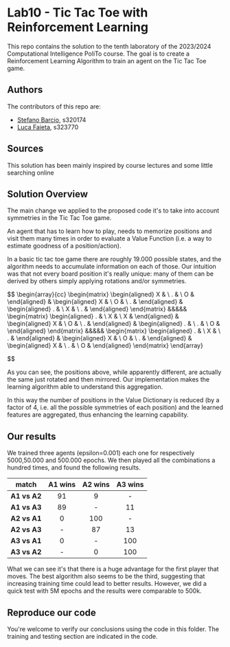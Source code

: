 # Lab10 - Tic Tac Toe with Reinforcement Learning
This repo contains the solution to the tenth laboratory of the 2023/2024 Computational Intelligence PoliTo course. The goal is to create a Reinforcement Learning Algorithm to train an agent on the Tic Tac Toe game.
## Authors
The contributors of this repo are:
* [Stefano Barcio](https://github.com/stefbarcio/computational_intelligence_23-24), s320174 
* [Luca Faieta](https://github.com/LucaFaieta/Computational_Intelligence), s323770

## Sources 
This solution has been mainly inspired by course lectures and some little searching online

## Solution Overview
The main change we applied to the proposed code it's to take into account symmetries in the Tic Tac Toe game.

An agent that has to learn how to play, needs to memorize positions and visit them many times in order to evaluate a Value Function (i.e. a way to estimate goodness of a position/action).

In a basic tic tac toe game there are roughly 19.000 possible states, and the algorithm needs to accumulate information on each of those. Our intuition was that not every board position it's really unique: many of them can be derived by others simply applying rotations and/or symmetries.

$$
\begin{array}{cc}
\begin{matrix}
\begin{aligned}
X & \\
. & \\
O &
\end{aligned}
&
\begin{aligned}
X & \\
O & \\
. &
\end{aligned}
&
\begin{aligned}
. & \\
X & \\
. &
\end{aligned}
\end{matrix}
&&&&&
\begin{matrix}
\begin{aligned}
. & \\
X & \\
X &
\end{aligned}
&
\begin{aligned}
X & \\
O & \\
. &
\end{aligned}
&
\begin{aligned}
. & \\
. & \\
O &
\end{aligned}
\end{matrix}
&&&&&
\begin{matrix}
\begin{aligned}
. & \\
X & \\
. &
\end{aligned}
&
\begin{aligned}
X & \\
O & \\
. &
\end{aligned}
&
\begin{aligned}
X & \\
. & \\
O &
\end{aligned}
\end{matrix}
\end{array}

$$

As you can see, the positions above, while apparently different, are actually the same just rotated and then mirrored. Our implementation makes the learning algorithm able to understand this aggregation.

In this way the number of positions in the Value Dictionary is reduced (by a factor of 4, i.e. all the possible symmetries of each position) and the learned features are aggregated, thus enhancing the learning capability.


## Our results
We trained three agents (epsilon=0.001) each one for respectively 5000,50.000 and 500.000 epochs. We then played all the combinations a hundred times, and found the following results.

| **match** | **A1 wins** | **A2 wins** | **A3 wins** |
|:---:|:---:|:---:|:---:|
| **A1 vs A2** | 91 | 9 | - 
| **A1 vs A3** | 89 | - | 11  
| **A2 vs A1** | 0 | 100 | -
| **A2 vs A3** | - | 87 | 13
| **A3 vs A1** | 0 | - | 100
| **A3 vs A2** | - | 0 | 100   

What we can see it's that there is a huge advantage for the first player that moves. The best algorithm also seems to be the third, suggesting that increasing training time could lead to better results. However, we did a quick test with 5M epochs and the results were comparable to 500k.

## Reproduce our code
You're welcome to verify our conclusions using the code in this folder. The training and testing section are indicated in the code.